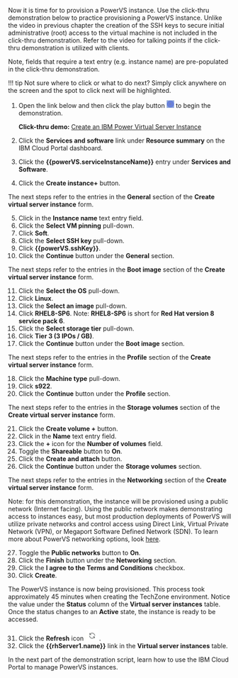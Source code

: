 Now it is time for to provision a PowerVS instance. Use the click-thru demonstration below to practice provisioning a PowerVS instance. Unlike the video in previous chapter the creation of the SSH keys to secure initial administrative (root) access to the virtual machine is not included in the click-thru demonstration. Refer to the video for talking points if the click-thru demonstration is utilized with clients.

Note, fields that require a text entry (e.g. instance name) are pre-populated in the click-thru demonstration.

!!! tip
    Not sure where to click or what to do next? Simply click anywhere on the screen and the spot to click next will be highlighted.

1. Open the link below and then click the play button ![](_attachments/ClickThruPlayButton.png) to begin the demonstration.

    **Click-thru demo:** <a href="https://ibm.github.io/SalesEnablement-PowerVS-L3/includes/InstanceCreate/index.html" target ="_blank">Create an IBM Power Virtual Server Instance</a>

2. Click the **Services and software** link under **Resource summary** on the IBM Cloud Portal dashboard.
3. Click the **{{powerVS.serviceInstanceName}}** entry under **Services and Software**.
4. Click the **Create instance+** button.

The next steps refer to the entries in the **General** section of the **Create virtual server instance** form.

5. Click in the **Instance name** text entry field.
6. Click the **Select VM pinning** pull-down.
7. Click **Soft**.
8. Click the **Select SSH key** pull-down.
9. Click **{{powerVS.sshKey}}**.
10. Click the **Continue** button under the **General** section.

The next steps refer to the entries in the **Boot image** section of the **Create virtual server instance** form.

11. Click the **Select the OS** pull-down.
12. Click **Linux**.
13. Click the **Select an image** pull-down.
14. Click **RHEL8-SP6**. Note: **RHEL8-SP6** is short for **Red Hat version 8 service pack 6**.
15. Click the **Select storage tier** pull-down.
16. Click **Tier 3 (3 IPOs / GB)**.
17. Click the **Continue** button under the **Boot image** section.

The next steps refer to the entries in the **Profile** section of the **Create virtual server instance** form.

18. Click the **Machine type** pull-down.
19. Click **s922**.
20. Click the **Continue** button under the **Profile** section.

The next steps refer to the entries in the **Storage volumes** section of the **Create virtual server instance** form.

21. Click the **Create volume +** button.
22. Click in the **Name** text entry field.
23. Click the **+** icon for the **Number of volumes** field.
24. Toggle the **Shareable** button to **On**.
25. Click the **Create and attach** button.
26. Click the **Continue** button under the **Storage volumes** section.

The next steps refer to the entries in the **Networking** section of the **Create virtual server instance** form.

Note: for this demonstration, the instance will be provisioned using a public network (Internet facing). Using the public network makes demonstrating access to instances easy, but most production deployments of PowerVS will utilize private networks and control access using Direct Link, Virtual Private Network (VPN), or Megaport Software Defined Network (SDN). To learn more about PowerVS networking options, look <a href="https://cloud.ibm.com/docs/power-iaas?topic=power-iaas-network-architecture-diagrams" target="_blank"> here</a>.

27. Toggle the **Public networks** button to **On**.
28. Click the **Finish** button under the **Networking** section.
29. Click the **I agree to the Terms and Conditions** checkbox.
30. Click **Create**.

The PowerVS instance is now being provisioned. This process took approximately 45 minutes when creating the TechZone environment. Notice the value under the **Status** column of the **Virtual server instances** table. Once the status changes to an **Active** state, the instance is ready to be accessed.

31. Click the **Refresh** icon ![](_attachments/refreshIcon.png).
32. Click the **{{rhServer1.name}}** link in the **Virtual server instances** table.

In the next part of the demonstration script, learn how to use the IBM Cloud Portal to manage PowerVS instances.
